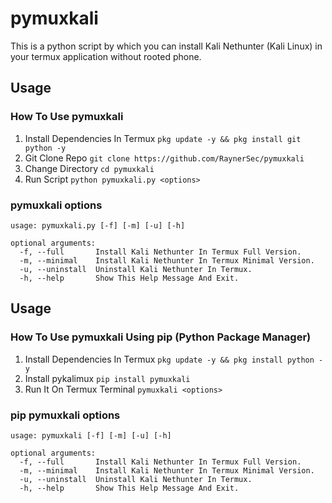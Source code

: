 # pymuxkali
This is a python script by which you can install Kali Nethunter (Kali Linux) in your termux application without rooted phone.

## Usage
### How To Use pymuxkali
1. Install Dependencies In Termux `pkg update -y && pkg install git python -y`
2. Git Clone Repo `git clone https://github.com/RaynerSec/pymuxkali`
3. Change Directory `cd pymuxkali`
4. Run Script `python pymuxkali.py <options>`
### pymuxkali options
```
usage: pymuxkali.py [-f] [-m] [-u] [-h]

optional arguments:
  -f, --full       Install Kali Nethunter In Termux Full Version.
  -m, --minimal    Install Kali Nethunter In Termux Minimal Version.
  -u, --uninstall  Uninstall Kali Nethunter In Termux.
  -h, --help       Show This Help Message And Exit.
```
## Usage
### How To Use pymuxkali Using pip (Python Package Manager)
1. Install Dependencies In Termux `pkg update -y && pkg install python -y`
2. Install pykalimux `pip install pymuxkali`
3. Run It On Termux Terminal `pymuxkali <options>`
### pip pymuxkali options
```
usage: pymuxkali [-f] [-m] [-u] [-h]

optional arguments:
  -f, --full       Install Kali Nethunter In Termux Full Version.
  -m, --minimal    Install Kali Nethunter In Termux Minimal Version.
  -u, --uninstall  Uninstall Kali Nethunter In Termux.
  -h, --help       Show This Help Message And Exit.
```
